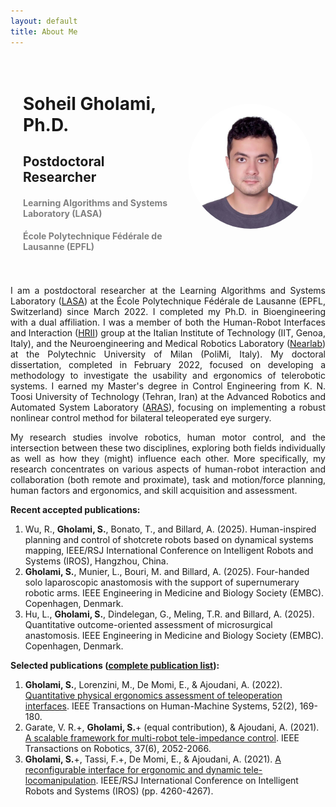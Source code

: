 ```yaml
---
layout: default
title: About Me
---
```


<link rel="stylesheet" href="css/homepage_style.css">

<div style="display: flex; align-items: center; justify-content: space-between; padding: 20px; gap: 30px;"> <!-- Added gap property here -->
    <div>
        <h1>Soheil Gholami, Ph.D.</h1>
        <h2>Postdoctoral Researcher</h2>
        <h4 style="color: grey;">Learning Algorithms and Systems Laboratory (LASA)</h4>
        <h4 style="color: grey;">École Polytechnique Fédérale de Lausanne (EPFL)</h4>
    </div>
    <img src="/assets/images/sgh-profile-photo.jpg" alt="Soheil" style="max-width: 200px; height: auto; border-radius: 50%;">
</div>

<p style="text-align:left; text-align: justify; text-justify: inter-word;">
I am a postdoctoral researcher at the Learning Algorithms and Systems Laboratory
(<a href="https://www.epfl.ch/labs/lasa/">LASA</a>) at the École Polytechnique Fédérale de Lausanne
(EPFL, Switzerland) since March 2022.
I completed my Ph.D. in Bioengineering with a dual affiliation.
I was a member of both the Human-Robot Interfaces and Interaction (<a href="https://hri.iit.it/">HRII</a>)
group at the Italian Institute of Technology (IIT, Genoa, Italy), and the Neuroengineering and Medical Robotics Laboratory
(<a href="https://nearlab.polimi.it/">Nearlab</a>) at the Polytechnic University of Milan (PoliMi, Italy).
My doctoral dissertation, completed in February 2022, focused on developing a methodology to investigate the usability and ergonomics of telerobotic systems.
I earned my Master's degree in Control Engineering from K. N. Toosi University of Technology (Tehran, Iran) at the Advanced Robotics and Automated System Laboratory (<a href="https://aras.kntu.ac.ir/">ARAS</a>), focusing on implementing a robust nonlinear control method for bilateral teleoperated eye surgery.
</p>

<p style="text-align:left; text-align: justify; text-justify: inter-word;">
My research studies involve robotics, human motor control, and the intersection between these two disciplines, exploring both fields individually as well as how they (might) influence each other. 
More specifically, my research concentrates on various aspects of human-robot interaction and collaboration (both remote and proximate), task and motion/force planning, human factors and ergonomics, and skill acquisition and assessment.
</p>

<div>
<strong>Recent accepted publications: </strong>
<ol>
<li>Wu, R., <strong>Gholami, S.</strong>, Bonato, T., and Billard, A. (2025). Human-inspired planning and control of shotcrete robots based on dynamical systems mapping, IEEE/RSJ International Conference on Intelligent Robots and Systems (IROS), Hangzhou, China.</li>
<li><strong>Gholami, S.</strong>, Munier, L., Bouri, M. and Billard, A. (2025). Four-handed solo laparoscopic anastomosis with the support of supernumerary robotic arms. IEEE Engineering in Medicine and Biology Society (EMBC). Copenhagen, Denmark.</li>
<li>Hu, L., <strong>Gholami, S.</strong>, Dindelegan, G., Meling, T.R. and Billard, A. (2025). Quantitative outcome-oriented assessment of microsurgical anastomosis. IEEE Engineering in Medicine and Biology Society (EMBC). Copenhagen, Denmark.</li>
</ol>
</div>


<div>
<strong>Selected publications (<a href="{{ site.baseurl }}/publications/">complete publication list</a>): </strong>
<ol>
<li><strong>Gholami, S.</strong>, Lorenzini, M., De Momi, E., & Ajoudani, A. (2022). <a href="https://ieeexplore.ieee.org/abstract/document/9724640">Quantitative physical ergonomics assessment of teleoperation interfaces</a>. IEEE Transactions on Human-Machine Systems, 52(2), 169-180.</li>
<li>Garate, V. R.+, <strong>Gholami, S.</strong>+ (equal contribution), & Ajoudani, A. (2021). <a href="https://ieeexplore.ieee.org/abstract/document/9429911">A scalable framework for multi-robot tele-impedance control</a>. IEEE Transactions on Robotics, 37(6), 2052-2066.</li>
<li><strong>Gholami, S.</strong>+, Tassi, F.+, De Momi, E., & Ajoudani, A. (2021). <a href="https://ieeexplore.ieee.org/abstract/document/9636775">A reconfigurable interface for ergonomic and dynamic tele-locomanipulation</a>. IEEE/RSJ International Conference on Intelligent Robots and Systems (IROS) (pp. 4260-4267).</li>
</ol>
</div>


